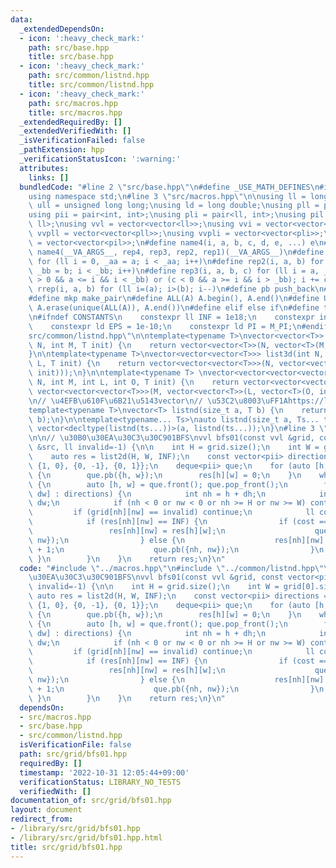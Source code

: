 ```yaml
---
data:
  _extendedDependsOn:
  - icon: ':heavy_check_mark:'
    path: src/base.hpp
    title: src/base.hpp
  - icon: ':heavy_check_mark:'
    path: src/common/listnd.hpp
    title: src/common/listnd.hpp
  - icon: ':heavy_check_mark:'
    path: src/macros.hpp
    title: src/macros.hpp
  _extendedRequiredBy: []
  _extendedVerifiedWith: []
  _isVerificationFailed: false
  _pathExtension: hpp
  _verificationStatusIcon: ':warning:'
  attributes:
    links: []
  bundledCode: "#line 2 \"src/base.hpp\"\n#define _USE_MATH_DEFINES\n#include <bits/stdc++.h>\n\
    using namespace std;\n#line 3 \"src/macros.hpp\"\n\nusing ll = long long;\nusing\
    \ ull = unsigned long long;\nusing ld = long double;\nusing pll = pair<ll, ll>;\n\
    using pii = pair<int, int>;\nusing pli = pair<ll, int>;\nusing pil = pair<int,\
    \ ll>;\nusing vvl = vector<vector<ll>>;\nusing vvi = vector<vector<int>>;\nusing\
    \ vvpll = vector<vector<pll>>;\nusing vvpli = vector<vector<pli>>;\nusing vvpil\
    \ = vector<vector<pil>>;\n#define name4(i, a, b, c, d, e, ...) e\n#define rep(...)\
    \ name4(__VA_ARGS__, rep4, rep3, rep2, rep1)(__VA_ARGS__)\n#define rep1(i, a)\
    \ for (ll i = 0, _aa = a; i < _aa; i++)\n#define rep2(i, a, b) for (ll i = a,\
    \ _bb = b; i < _bb; i++)\n#define rep3(i, a, b, c) for (ll i = a, _bb = b; (c\
    \ > 0 && a <= i && i < _bb) or (c < 0 && a >= i && i > _bb); i += c)\n#define\
    \ rrep(i, a, b) for (ll i=(a); i>(b); i--)\n#define pb push_back\n#define eb emplace_back\n\
    #define mkp make_pair\n#define ALL(A) A.begin(), A.end()\n#define UNIQUE(A) sort(ALL(A)),\
    \ A.erase(unique(ALL(A)), A.end())\n#define elif else if\n#define tostr to_string\n\
    \n#ifndef CONSTANTS\n    constexpr ll INF = 1e18;\n    constexpr int MOD = 1000000007;\n\
    \    constexpr ld EPS = 1e-10;\n    constexpr ld PI = M_PI;\n#endif\n#line 3 \"\
    src/common/listnd.hpp\"\n\ntemplate<typename T>\nvector<vector<T>> list2d(int\
    \ N, int M, T init) {\n    return vector<vector<T>>(N, vector<T>(M, init));\n\
    }\n\ntemplate<typename T>\nvector<vector<vector<T>>> list3d(int N, int M, int\
    \ L, T init) {\n    return vector<vector<vector<T>>>(N, vector<vector<T>>(M, vector<T>(L,\
    \ init)));\n}\n\ntemplate<typename T> \nvector<vector<vector<vector<T>>>> list4d(int\
    \ N, int M, int L, int O, T init) {\n    return vector<vector<vector<vector<T>>>>(N,\
    \ vector<vector<vector<T>>>(M, vector<vector<T>>(L, vector<T>(O, init))));\n}\n\
    \n// \u4EFB\u610F\u6B21\u5143vector\n// \u53C2\u8003\uFF1Ahttps://luzhiled1333.github.io/comp-library/src/cpp-template/header/make-vector.hpp\n\
    template<typename T>\nvector<T> listnd(size_t a, T b) {\n    return vector<T>(a,\
    \ b);\n}\n\ntemplate<typename... Ts>\nauto listnd(size_t a, Ts... ts) {\n    return\
    \ vector<decltype(listnd(ts...))>(a, listnd(ts...));\n}\n#line 3 \"src/grid/bfs01.hpp\"\
    \n\n// \u30B0\u30EA\u30C3\u30C901BFS\nvvl bfs01(const vvl &grid, const vector<pii>\
    \ &src, ll invalid=-1) {\n\n    int H = grid.size();\n    int W = grid[0].size();\n\
    \    auto res = list2d(H, W, INF);\n    const vector<pii> directions = {{-1, 0},\
    \ {1, 0}, {0, -1}, {0, 1}};\n    deque<pii> que;\n    for (auto [h, w] : src)\
    \ {\n        que.pb({h, w});\n        res[h][w] = 0;\n    }\n    while (!que.empty())\
    \ {\n        auto [h, w] = que.front(); que.pop_front();\n        for (auto [dh,\
    \ dw] : directions) {\n            int nh = h + dh;\n            int nw = w +\
    \ dw;\n            if (nh < 0 or nw < 0 or nh >= H or nw >= W) continue;\n   \
    \         if (grid[nh][nw] == invalid) continue;\n            ll cost = grid[nh][nw];\n\
    \            if (res[nh][nw] == INF) {\n                if (cost == 0) {\n   \
    \                 res[nh][nw] = res[h][w];\n                    que.push_front({nh,\
    \ nw});\n                } else {\n                    res[nh][nw] = res[h][w]\
    \ + 1;\n                    que.pb({nh, nw});\n                }\n           \
    \ }\n        }\n    }\n    return res;\n}\n"
  code: "#include \"../macros.hpp\"\n#include \"../common/listnd.hpp\"\n\n// \u30B0\
    \u30EA\u30C3\u30C901BFS\nvvl bfs01(const vvl &grid, const vector<pii> &src, ll\
    \ invalid=-1) {\n\n    int H = grid.size();\n    int W = grid[0].size();\n   \
    \ auto res = list2d(H, W, INF);\n    const vector<pii> directions = {{-1, 0},\
    \ {1, 0}, {0, -1}, {0, 1}};\n    deque<pii> que;\n    for (auto [h, w] : src)\
    \ {\n        que.pb({h, w});\n        res[h][w] = 0;\n    }\n    while (!que.empty())\
    \ {\n        auto [h, w] = que.front(); que.pop_front();\n        for (auto [dh,\
    \ dw] : directions) {\n            int nh = h + dh;\n            int nw = w +\
    \ dw;\n            if (nh < 0 or nw < 0 or nh >= H or nw >= W) continue;\n   \
    \         if (grid[nh][nw] == invalid) continue;\n            ll cost = grid[nh][nw];\n\
    \            if (res[nh][nw] == INF) {\n                if (cost == 0) {\n   \
    \                 res[nh][nw] = res[h][w];\n                    que.push_front({nh,\
    \ nw});\n                } else {\n                    res[nh][nw] = res[h][w]\
    \ + 1;\n                    que.pb({nh, nw});\n                }\n           \
    \ }\n        }\n    }\n    return res;\n}\n"
  dependsOn:
  - src/macros.hpp
  - src/base.hpp
  - src/common/listnd.hpp
  isVerificationFile: false
  path: src/grid/bfs01.hpp
  requiredBy: []
  timestamp: '2022-10-31 12:05:44+09:00'
  verificationStatus: LIBRARY_NO_TESTS
  verifiedWith: []
documentation_of: src/grid/bfs01.hpp
layout: document
redirect_from:
- /library/src/grid/bfs01.hpp
- /library/src/grid/bfs01.hpp.html
title: src/grid/bfs01.hpp
---
```

